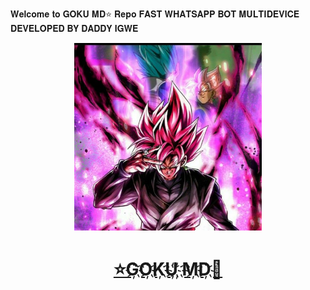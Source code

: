 𝐖𝐞𝐥𝐜𝐨𝐦𝐞 𝐭𝐨 𝐆𝐎𝐊𝐔 𝐌𝐃⭐️ 𝐑𝐞𝐩𝐨 𝐅𝐀𝐒𝐓 𝐖𝐇𝐀𝐓𝐒𝐀𝐏𝐏 𝐁𝐎𝐓 𝐌𝐔𝐋𝐓𝐈𝐃𝐄𝐕𝐈𝐂𝐄 𝐃𝐄𝐕𝐄𝐋𝐎𝐏𝐄𝐃 𝐁𝐘 𝐃𝐀𝐃𝐃𝐘 𝐈𝐆𝐖𝐄

<p align="center">  
  <a href="https://whatsapp.com/channel/0029Vb2VplFFCCoQsZKtVV24">
    <img alt="wasi" height="300" src="https://raw.githubusercontent.com/DADDY-IGWE/GOKU_MD/refs/heads/main/B3E6E67E-0ECA-4C4E-81B7-48B8F1275281.jpeg">
    <h1 align="center">⭐G҉O҉K҉U҉ ҉M҉D҉🌟</h1>
  </a>
